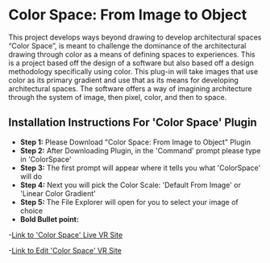 # Color Space: From Image to Object

This project develops ways beyond drawing to develop architectural spaces “Color Space”, is meant to challenge the dominance of the architectural drawing through color as a means of defining spaces to experiences. This is a project based off the design of a software but also based off a design methodology specifically using color. This plug-in will take images that use color as its primary gradient and use that as its means for developing architectural spaces. The software offers a way of imagining architecture through the system of image, then pixel, color, and then to space.

## Installation Instructions For 'Color Space' Plugin

- **Step 1:** 
Please Download "Color Space: From Image to Object" Plugin
- **Step 2:** 
After Downloading Plugin, in the 'Command' prompt please type in 'ColorSpace'
-  **Step 3:** 
The first prompt will appear where it tells you what 'ColorSpace' will do
-  **Step 4:** 
Next you will pick the Color Scale: 'Default From Image' or 'Linear Color Gradient'
-  **Step 5:** 
The File Explorer will open for you to select your image of choice
- **Bold Bullet point:**

-[Link to 'Color Space' Live VR Site](https://color-space-from-image-to-object.glitch.me/)

-[Link to Edit 'Color Space' VR Site](https://glitch.com/edit/#!/color-space-from-image-to-object?path=index.html%3A1%3A0)
